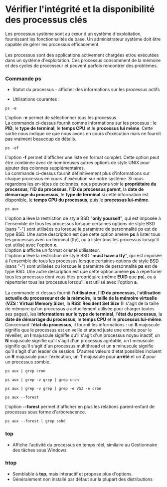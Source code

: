 # Vérifier l'intégrité et la disponibilité des processus clés

Les processus système sont au cœur d'un système d'exploitation, fournissant les fonctionnalités de base. Un administrateur système doit être capable de gérer les processus efficacement.
<br><br>
Les processus sont des applications activement chargées et/ou exécutées dans un système d'exploitation. Ces processus consomment de la mémoire et des cycles de processeur et peuvent parfois rencontrer des problèmes.

### Commande ps

- Statut du processus - afficher des informations sur les processus actifs

- Utilisations courantes :

```
ps -e
```

L'option **-e** permet de sélectionner tous les processus.
<br>
La commande ci-dessus fournit comme informations sur les procesus : le **PID**, le **type de terminal**, le **temps CPU** et le **processus lui même**. Cette sortie nous indique ce que nous avons en cours d'exécution mais ne fournit pas vraiment beaucoup de détails.

```
ps -ef
```

L'option **-f** permet d'afficher une liste en format complet. Cette option peut être combinée avec de nombreuses autres options de style UNIX pour ajouter des colonnes supplémentaires.
<br>
La commande ci-dessus fournit définitivement plus d'informations sur chaque processus en cours d'exécution sur notre système. Si nous regardons les en-têtes de colonnes, nous pouvons voir le **propriétaire du processus**, l'**ID du processus**, l'**ID du processus parent**, la **date de démarrage du processus**, le **type de terminal** si cette information est disponible, le **temps CPU du processus**, puis le **processus lui-même**.

```
ps aux
```

L'option **a** lève la restriction de style BSD "**only yourself**", qui est imposée à l'ensemble de tous les processus lorsque certaines options de style BSD (sans "-") sont utilisées ou lorsque le paramètre de personnalité ps est de type BSD. Une autre description est que cette option amène **ps** à lister tous les processus avec un terminal (tty), ou à lister tous les processus lorsqu'il est utilisé avec l'option **x**.
<br>
L'option **u** affiche un format orienté utilisateur.
<br>
L'option **x** lève la restriction de style BSD "**must have a tty**", qui est imposée à l'ensemble de tous les processus lorsque certaines options de style BSD (sans "-") sont utilisées ou lorsque le paramètre de personnalité **ps** est de type BSD. Une autre description est que cette option amène **ps** à répertorier tous les processus dont vous êtes propriétaire (même **EUID** que **ps**), ou à répertorier tous les processus lorsqu'il est utilisé avec l'option **a**.
<br><br>
La commande ci-dessus fournit l'**utilisateur**, l'**ID du processus**, l'**utilisation actuelle du processeur et de la mémoire**, la **taille de la mémoire virtuelle** (**VZS : Virtual Memory Size**), la **RSS: Resident Set Size** (Il s'agit de la taille de mémoire qu'un processus a actuellement utilisée pour charger toutes ses pages), les **informations sur le type de terminal**, l'**état du processus**, la **date de démarrage du processus**, le **temps CPU** et le **processus lui-même**. <br>
Concernant l'**état du processus**, il fournit les informations : un **S** majuscule signifie que le processus est en veille et attend juste une entrée pour le réveiller, un **I** majuscule signifie qu'il s'agit d'un processus noyau inactif, un **N** majuscule signifie qu'il s'agit d'un processus agréable, un **l** minuscule signifie qu'il s'agit d'un processus multithread et un **s** minuscule signifie qu'il s'agit d'un leader de session. D'autres valeurs d'état possibles incluent un **R** majuscule pour l'exécution, un **T** majuscule pour **arrêté** et un **Z** pour un processus zombie.

```
ps aux | grep cron
```

```
ps aux | grep -v grep | grep cron
```

```
ps aux | grep -v grep | grep -e VSZ -e cron
```

```
ps aux --forest
```

L'option **--forest** permet d'afficher en plus les relations parent-enfant de processus sous forme d'arborescence.

```
ps aux --forest | grep sshd
```

### top

- Affiche l'activité du processus en temps réel, similaire au Gestionnaire des tâches sous Windows

### htop

- Semblable à **top**, mais interactif et propose plus d'options.
- Généralement non installé par défaut sur la plupart des distributions
